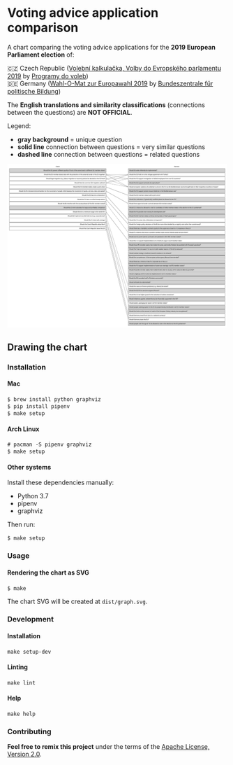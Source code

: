 # Voting advice application comparison

A chart comparing the voting advice applications for the **2019 European
Parliament election** of:

&#x1f1e8;&#x1f1ff; Czech Republic ([Volební kalkulačka, Volby do Evropského
parlamentu 2019](https://eu2019.programydovoleb.cz/volebni-kalkulacka/) by
[Programy do voleb](https://www.programydovoleb.cz/))\
&#x1f1e9;&#x1f1ea; Germany ([Wahl-O-Mat zur Europawahl
2019](https://www.wahl-o-mat.de/europawahl2019/) by [Bundeszentrale für
politische Bildung](https://www.bpb.de/))

The **English translations and similarity classifications** (connections between the
questions) are **NOT OFFICIAL**.

Legend:

- **gray background** = unique question
- **solid line** connection between questions = very similar questions
- **dashed line** connection between questions = related questions

![Comparison of the Czech and German voting advice applications for the 2019 EU Parliament election](./dist/graph.svg)

## Drawing the chart

### Installation

#### Mac

``` shell
$ brew install python graphviz
$ pip install pipenv
$ make setup
```

#### Arch Linux

``` shell
# pacman -S pipenv graphviz
$ make setup
```

#### Other systems

Install these dependencies manually:

- Python 3.7
- pipenv
- graphviz

Then run:

``` shell
$ make setup
```

### Usage

#### Rendering the chart as SVG

```
$ make
```

The chart SVG will be created at `dist/graph.svg`.

### Development

#### Installation

``` shell
make setup-dev
```

#### Linting

``` shell
make lint
```

#### Help

``` shell
make help
```

### Contributing

**Feel free to remix this project** under the terms of the [Apache License,
Version 2.0](http://www.apache.org/licenses/LICENSE-2.0).
